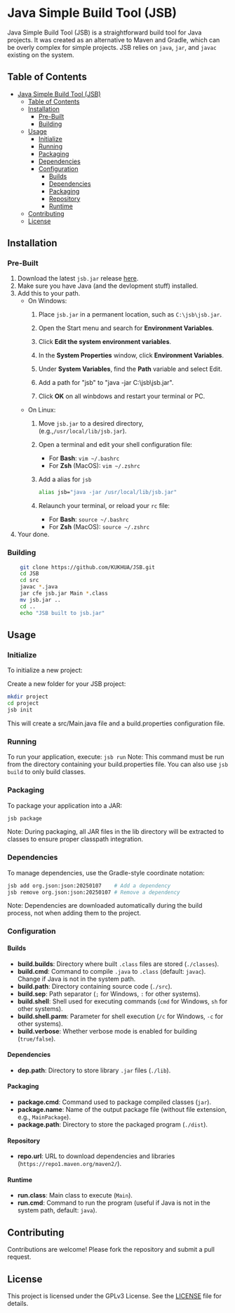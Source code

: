 # Java Simple Build Tool (JSB)

Java Simple Build Tool (JSB) is a straightforward build tool for Java projects. It was created as an alternative to Maven and Gradle, which can be overly complex for simple projects. JSB relies on `java`, `jar`, and `javac` existing on the system.

## Table of Contents
- [Java Simple Build Tool (JSB)](#java-simple-build-tool-jsb)
  - [Table of Contents](#table-of-contents)
  - [Installation](#installation)
    - [Pre-Built](#pre-built)
    - [Building](#building)
  - [Usage](#usage)
    - [Initialize](#initialize)
    - [Running](#running)
    - [Packaging](#packaging)
    - [Dependencies](#dependencies)
    - [Configuration](#configuration)
      - [Builds](#builds)
      - [Dependencies](#dependencies-1)
      - [Packaging](#packaging-1)
      - [Repository](#repository)
      - [Runtime](#runtime)
  - [Contributing](#contributing)
  - [License](#license)


## Installation
### Pre-Built
1. Download the latest `jsb.jar` release [here](https://github.com/KUKHUA/JSB/releases).
3. Make sure you have Java (and the devlopment stuff) installed.
2. Add this to your path.
    * On Windows:
        1.  Place `jsb.jar` in a permanent location, such as `C:\jsb\jsb.jar`.

        2.  Open the Start menu and search for **Environment Variables**.

        3.  Click **Edit the system environment variables**.

        4.  In the **System Properties** window, click **Environment Variables**.

        5.  Under **System Variables**, find the **Path** variable and select Edit.

        6. Add a path for "jsb" to "java -jar C:\jsb\jsb.jar".

        7.  Click **OK** on all winbdows and restart your terminal or PC.
    * On Linux:
        1.  Move `jsb.jar` to a desired directory, (e.g.,`/usr/local/lib/jsb.jar`).

        2.  Open a terminal and edit your shell configuration file:
            * For **Bash**: `vim ~/.bashrc`
            * For **Zsh** (MacOS): `vim ~/.zshrc`

        3. Add a alias for `jsb`
            ```bash
            alias jsb="java -jar /usr/local/lib/jsb.jar"
            ```

        4. Relaunch your terminal, or reload your `rc` file:
            * For **Bash**: `source ~/.bashrc `
            * For **Zsh** (MacOS): `source ~/.zshrc` 
4. Your done.

### Building
```bash
    git clone https://github.com/KUKHUA/JSB.git
    cd JSB
    cd src
    javac *.java
    jar cfe jsb.jar Main *.class
    mv jsb.jar ..
    cd ..
    echo "JSB built to jsb.jar"
````

## Usage
### Initialize
To initialize a new project:

Create a new folder for your JSB project:
```bash
mkdir project
cd project
jsb init
```
This will create a src/Main.java file and a build.properties configuration file.

### Running
To run your application, execute: `jsb run`
Note: This command must be run from the directory containing your build.properties file. You can also use `jsb build` to only build classes.

### Packaging
To package your application into a JAR:
```bash
jsb package
```
Note: During packaging, all JAR files in the lib directory will be extracted to classes to ensure proper classpath integration.

### Dependencies
To manage dependencies, use the Gradle-style coordinate notation:
```bash
jsb add org.json:json:20250107    # Add a dependency
jsb remove org.json:json:20250107 # Remove a dependency
```
Note: Dependencies are downloaded automatically during the build process, not when adding them to the project.

### Configuration

#### Builds
- **build.builds**: Directory where built `.class` files are stored (`./classes`).
- **build.cmd**: Command to compile `.java` to `.class` (default: `javac`). Change if Java is not in the system path.
- **build.path**: Directory containing source code (`./src`).
- **build.sep**: Path separator (`;` for Windows, `:` for other systems).
- **build.shell**: Shell used for executing commands (`cmd` for Windows, `sh` for other systems).
- **build.shell.parm**: Parameter for shell execution (`/c` for Windows, `-c` for other systems).
- **build.verbose**: Whether verbose mode is enabled for building (`true/false`).

#### Dependencies
- **dep.path**: Directory to store library `.jar` files (`./lib`).

#### Packaging
- **package.cmd**: Command used to package compiled classes (`jar`).
- **package.name**: Name of the output package file (without file extension, e.g., `MainPackage`).
- **package.path**: Directory to store the packaged program (`./dist`).

#### Repository
- **repo.url**: URL to download dependencies and libraries (`https://repo1.maven.org/maven2/`).

#### Runtime
- **run.class**: Main class to execute (`Main`).
- **run.cmd**: Command to run the program (useful if Java is not in the system path, default: `java`).



## Contributing

Contributions are welcome! Please fork the repository and submit a pull request.

## License

This project is licensed under the GPLv3 License. See the [LICENSE](#) file for details.
